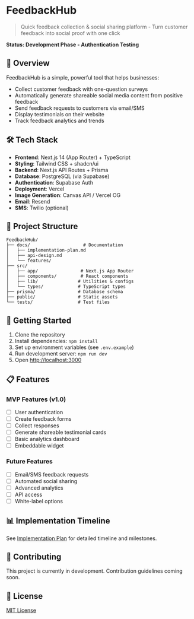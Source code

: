 # FeedbackHub

> Quick feedback collection & social sharing platform - Turn customer feedback into social proof with one click

**Status: Development Phase - Authentication Testing**

## 🚀 Overview

FeedbackHub is a simple, powerful tool that helps businesses:
- Collect customer feedback with one-question surveys
- Automatically generate shareable social media content from positive feedback
- Send feedback requests to customers via email/SMS
- Display testimonials on their website
- Track feedback analytics and trends

## 🛠 Tech Stack

- **Frontend**: Next.js 14 (App Router) + TypeScript
- **Styling**: Tailwind CSS + shadcn/ui
- **Backend**: Next.js API Routes + Prisma
- **Database**: PostgreSQL (via Supabase)
- **Authentication**: Supabase Auth
- **Deployment**: Vercel
- **Image Generation**: Canvas API / Vercel OG
- **Email**: Resend
- **SMS**: Twilio (optional)

## 📁 Project Structure

```
FeedbackHub/
├── docs/                    # Documentation
│   ├── implementation-plan.md
│   ├── api-design.md
│   └── features/
├── src/
│   ├── app/                # Next.js App Router
│   ├── components/         # React components
│   ├── lib/               # Utilities & configs
│   └── types/             # TypeScript types
├── prisma/                # Database schema
├── public/                # Static assets
└── tests/                 # Test files
```

## 🚦 Getting Started

1. Clone the repository
2. Install dependencies: `npm install`
3. Set up environment variables (see `.env.example`)
4. Run development server: `npm run dev`
5. Open [http://localhost:3000](http://localhost:3000)

## 📋 Features

### MVP Features (v1.0)
- [ ] User authentication
- [ ] Create feedback forms
- [ ] Collect responses
- [ ] Generate shareable testimonial cards
- [ ] Basic analytics dashboard
- [ ] Embeddable widget

### Future Features
- [ ] Email/SMS feedback requests
- [ ] Automated social sharing
- [ ] Advanced analytics
- [ ] API access
- [ ] White-label options

## 📊 Implementation Timeline

See [Implementation Plan](./docs/implementation-plan.md) for detailed timeline and milestones.

## 🤝 Contributing

This project is currently in development. Contribution guidelines coming soon.

## 📄 License

[MIT License](LICENSE)

